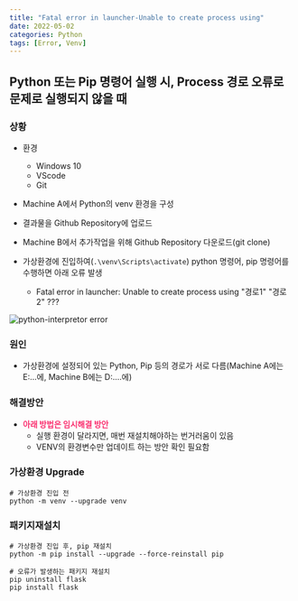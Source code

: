 ```yaml
---
title: "Fatal error in launcher-Unable to create process using"
date: 2022-05-02
categories: Python
tags: [Error, Venv]
---
```


Python 또는 Pip 명령어 실행 시, Process 경로 오류로 문제로 실행되지 않을 때
------

### 상황

- 환경
  - Windows 10
  - VScode
  - Git  


- Machine A에서 Python의 venv 환경을 구성
- 결과물을 Github Repository에 업로드
- Machine B에서 추가작업을 위해 Github Repository 다운로드(git clone)
- 가상환경에 진입하여(`.\venv\Scripts\activate`) python 명령어, pip 명령어를 수행하면 아래 오류 발생
  - Fatal error in launcher: Unable to create process using "경로1" "경로2" ???

![python-interpretor error](https://user-images.githubusercontent.com/76153041/166196784-6a0f42e0-6add-4129-a556-4b6270f84a64.png)  

### 원인  
- 가상환경에 설정되어 있는 Python, Pip 등의 경로가 서로 다름(Machine A에는 E:...에, Machine B에는 D:....에)  

### 해결방안  
- <b><span style="color:#fa2c6d">아래 방법은 임시해결 방안</span></span></b>
  - 실행 환경이 달라지면, 매번 재설치해야하는 번거러움이 있음
  - VENV의 환경변수만 업데이트 하는 방안 확인 필요함

### 가상환경 Upgrade  
```shell
# 가상환경 진입 전
python -m venv --upgrade venv
```

### 패키지재설치  
```shell
# 가상환경 진입 후, pip 재설치
python -m pip install --upgrade --force-reinstall pip

# 오류가 발생하는 패키지 재설치
pip uninstall flask
pip install flask
```  
